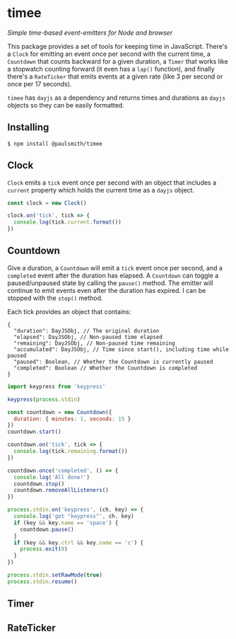 # timee

_Simple time-based event-emitters for Node and browser_

This package provides a set of tools for keeping time in JavaScript. There's a `Clock` for emitting an event once per second with the current time, a `Countdown` that counts backward for a given duration, a `Timer` that works like a stopwatch counting forward (it even has a `lap()` function), and finally there's a `RateTicker` that emits events at a given rate (like 3 per second or once per 17 seconds).

`timee` has `dayjs` as a dependency and returns times and durations as `dayjs` objects so they can be easily formatted.

## Installing

```
$ npm install @paulsmith/timee
```

## Clock

`Clock` emits a `tick` event once per second with an object that includes a `current` property which holds the current time as a `dayjs` object.

```javascript
const clock = new Clock()

clock.on('tick', tick => {
  console.log(tick.current.format())
})
```

## Countdown

Give a duration, a `Countdown` will emit a `tick` event once per second, and a `completed` event after the duration has elapsed. A `Countdown` can toggle a paused/unpaused state by calling the `pause()` method. The emitter will continue to emit events even after the duration has expired. I can be stopped with the `stop()` method.

Each tick provides an object that contains:

```
{
  "duration": DayJSObj, // The original duration
  "elapsed": DayJSObj, // Non-paused time elapsed
  "remaining": DayJSObj, // Non-paused time remaining
  "accumulated": DayJSObj, // Time since start(), including time while paused
  "paused": Boolean, // Whether the Countdown is currently paused
  "completed": Boolean // Whether the Countdown is completed
}
```

```javascript
import keypress from 'keypress'

keypress(process.stdin)

const countdown = new Countdown({
  duration: { minutes: 1, seconds: 15 }
})
countdown.start()

countdown.on('tick', tick => {
  console.log(tick.remaining.format())
})

countdown.once('completed', () => {
  console.log('All done!')
  countdown.stop()
  countdown.removeAllListeners()
})

process.stdin.on('keypress', (ch, key) => {
  console.log('got "keypress"', ch, key)
  if (key && key.name == 'space') {
    countdown.pause()
  }
  if (key && key.ctrl && key.name == 'c') {
    process.exit(0)
  }
})

process.stdin.setRawMode(true)
process.stdin.resume()
```

## Timer

## RateTicker
